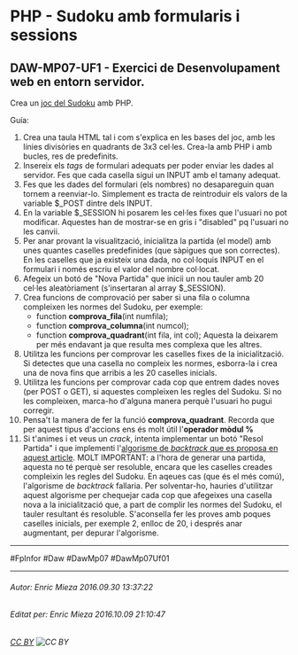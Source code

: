 # PHP - Sudoku amb formularis i sessions
## DAW-MP07-UF1 - Exercici de Desenvolupament web en entorn servidor.
Crea un [joc del Sudoku](https://ca.wikipedia.org/wiki/Sudoku) amb PHP.

Guía:

1. Crea una taula HTML tal i com s'explica en les bases del joc, amb les línies divisòries en quadrants de 3x3 cel·les. Crea-la amb PHP i amb bucles, res de predefinits.
2. Insereix els *tags* de formulari adequats per poder enviar les dades al servidor. Fes que cada casella sigui un INPUT amb el tamany adequat.
3. Fes que les dades del formulari (els nombres) no desapareguin quan tornem a reenviar-lo. Simplement es tracta de reintroduir els valors de la variable $_POST dintre dels INPUT.
4. En la variable $_SESSION hi posarem les cel·les fixes que l'usuari no pot modificar. Aquestes han de mostrar-se en gris i "disabled" pq l'usuari no les canvii.
4. Per anar provant la visualització, inicialitza la partida (el model) amb unes quantes caselles predefinides (que sàpigues que son correctes). En les caselles que ja existeix una dada, no col·loquis INPUT en el formulari i només escriu el valor del nombre col·locat.
5. Afegeix un botó de "Nova Partida" que inicii un nou tauler amb 20 cel·les aleatòriament (s'insertaran al array $_SESSION).
6. Crea funcions de comprovació per saber si una fila o columna compleixen les normes del Sudoku, per exemple:
    * function **comprova_fila**(int numfila);
    * function **comprova_columna**(int numcol);
    * function **comprova_quadrant**(int fila, int col); Aquesta la deixarem per més endavant ja que resulta mes complexa que les altres.
7. Utilitza les funcions per comprovar les caselles fixes de la inicialització. Si detectes que una casella no compleix les normes, esborra-la i crea una de nova fins que arribis a les 20 caselles inicials.
8. Utilitza les funcions per comprovar cada cop que entrem dades noves (per POST o GET), si aquestes compleixen les regles del Sudoku. Si no les compleixen, marca-ho d'alguna manera perquè l'usuari ho pugui corregir.
9. Pensa't la manera de fer la funció **comprova_quadrant**. Recorda que per aquest tipus d'accions ens és molt útil l'**operador mòdul %**
10. Si t'animes i et veus un *crack*, intenta implementar un botó "Resol Partida" i que implementi l'[algorisme de *backtrack* que es proposa en aquest article](https://cacauet.org/wiki/index.php/Algorisme_de_backtracking). MOLT IMPORTANT: a l'hora de generar una partida, aquesta no té perquè ser resoluble, encara que les caselles creades compleixin les regles del Sudoku. En aqeues cas (que és el més comú), l'algorisme de *backtrack* fallaria. Per solventar-ho, hauries d'utilitzar aquest algorisme per chequejar cada cop que afegeixes una casella nova a la inicialització que, a part de complir les normes del Sudoku, el tauler resultant és resoluble. S'aconsella fer les proves amb poques caselles inicials, per exemple 2, enlloc de 20, i després anar augmentant, per depurar l'algorisme.

---

#FpInfor #Daw #DawMp07 #DawMp07Uf01

---

###### Autor: Enric Mieza 2016.09.30 13:37:22
###### Editat per: Enric Mieza 2016.10.09 21:10:47
###### [CC BY](https://creativecommons.org/licenses/by/4.0/) ![CC BY](https://licensebuttons.net/l/by/3.0/80x15.png)
